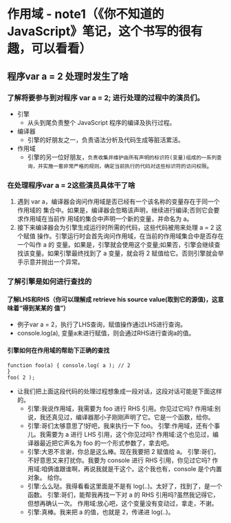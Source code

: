 # 作用域 - note1（《你不知道的JavaScript》笔记，这个书写的很有趣，可以看看）
## 程序var a = 2 处理时发生了啥
### 了解将要参与到对程序 var a = 2; 进行处理的过程中的演员们。
+  引擎
    - 从头到尾负责整个 JavaScript 程序的编译及执行过程。
+ 编译器 
    - 引擎的好朋友之一，负责语法分析及代码生成等脏活累活。
+ 作用域 
    - 引擎的另一位好朋友，`负责收集并维护由所有声明的标识符(变量)组成的一系列查询，并实施一套非常严格的规则，确定当前执行的代码对这些标识符的访问权限`。
### 在处理程序var a = 2这些演员具体干了啥
1. 遇到 var a，编译器会询问作用域是否已经有一个该名称的变量存在于同一个作用域的 集合中。如果是，编译器会忽略该声明，继续进行编译;否则它会要求作用域在当前作 用域的集合中声明一个新的变量，并命名为 a。
2. 接下来编译器会为引擎生成运行时所需的代码，这些代码被用来处理 a = 2 这个赋值 操作。引擎运行时会首先询问作用域，在当前的作用域集合中是否存在一个叫作 a 的 变量。如果是，引擎就会使用这个变量;如果否，引擎会继续查找该变量。如果引擎最终找到了 a 变量，就会将 2 赋值给它。否则引擎就会举手示意并抛出一个异常。
### 了解引擎是如何进行查找的
#### 了解LHS和RHS（你可以理解成 retrieve his source value(取到它的源值)，这意味着“得到某某的 值”）
+ 例子var a = 2，执行了LHS查询，赋值操作通过LHS进行查询。
+ console.log(a), 变量a未进行赋值，则会通过RHS进行查询a的值。
#### 引擎如何在作用域的帮助下正确的查找
```
function foo(a) { console.log( a ); // 2
}
foo( 2 );
```
+ 让我们把上面这段代码的处理过程想象成一段对话，这段对话可能是下面这样的。
    - 引擎:我说作用域，我需要为 foo 进行 RHS 引用。你见过它吗? 作用域:别说，我还真见过，编译器那小子刚刚声明了它。它是一个函数，给你。 
    - 引擎:哥们太够意思了!好吧，我来执行一下 foo。 引擎:作用域，还有个事儿。我需要为 a 进行 LHS 引用，这个你见过吗? 作用域:这个也见过，编译器最近把它声名为 foo 的一个形式参数了，拿去吧。 
    - 引擎:大恩不言谢，你总是这么棒。现在我要把 2 赋值给 a。 引擎:哥们，不好意思又来打扰你。我要为 console 进行 RHS 引用，你见过它吗? 作用域:咱俩谁跟谁啊，再说我就是干这个。这个我也有，console 是个内置对象。 给你。
    - 引擎:么么哒。我得看看这里面是不是有 log(..)。太好了，找到了，是一个函数。 引擎:哥们，能帮我再找一下对 a 的 RHS 引用吗?虽然我记得它，但想再确认一次。 作用域:放心吧，这个变量没有变动过，拿走，不谢。
    - 引擎:真棒。我来把 a 的值，也就是 2，传递进 log(..)。




